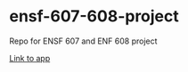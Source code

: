 # ensf-607-608-project
Repo for ENSF 607 and ENF 608 project

[Link to app](https://budget-tracker-frontend-fawn.vercel.app/)
